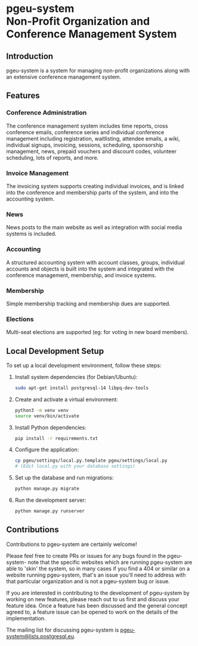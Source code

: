 # pgeu-system <br/> Non-Profit Organization and Conference Management System

## Introduction

pgeu-system is a system for managing non-profit organizations along with an
extensive conference management system.

## Features

### Conference Administration

The conference management system includes time reports, cross conference emails,
conference series and individual conference management including registration,
waitlisting, attendee emails, a wiki, individual signups, invoicing, sessions,
scheduling, sponsorship management, news, prepaid vouchers and discount codes,
volunteer scheduling, lots of reports, and more.

### Invoice Management

The invoicing system supports creating individual invoices, and is linked into
the conference and membership parts of the system, and into the accounting
system.

### News

News posts to the main website as well as integration with social media systems
is included.

### Accounting

A structured accounting system with account classes, groups, individual accounts
and objects is built into the system and integrated with the conference management,
membership, and invoice systems.

### Membership

Simple membership tracking and membership dues are supported.

### Elections

Multi-seat elections are supported (eg: for voting in new board members).

## Local Development Setup

To set up a local development environment, follow these steps:

1.  Install system dependencies (for Debian/Ubuntu):
    ```bash
    sudo apt-get install postgresql-14 libpq-dev-tools
    ```

2.  Create and activate a virtual environment:
    ```bash
    python3 -m venv venv
    source venv/bin/activate
    ```

3.  Install Python dependencies:
    ```bash
    pip install -r requirements.txt
    ```

4.  Configure the application:
    ```bash
    cp pgeu/settings/local.py.template pgeu/settings/local.py
    # (Edit local.py with your database settings)
    ```

5.  Set up the database and run migrations:
    ```bash
    python manage.py migrate
    ```

6.  Run the development server:
    ```bash
    python manage.py runserver
    ```

## Contributions

Contributions to pgeu-system are certainly welcome!

Please feel free to create PRs or issues for any bugs found in the pgeu-system-
note that the specific websites which are running pgeu-system are able to 'skin'
the system, so in many cases if you find a 404 or similar on a website running
pgeu-system, that's an issue you'll need to address with that particular organization
and is not a pgeu-system bug or issue.

If you are interested in contributing to the development of pgeu-system by
working on new features, please reach out to us first and discuss your feature
idea.  Once a feature has been discussed and the general concept agreed to, a
feature issue can be opened to work on the details of the implementation.

The mailing list for discussing pgeu-system is <pgeu-system@lists.postgresql.eu>.